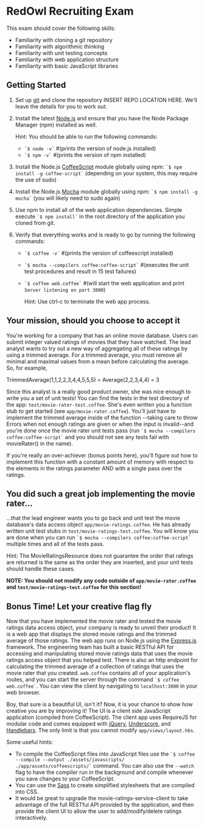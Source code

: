 RedOwl Recruiting Exam
======================

This exam should cover the following skills:

* Familiarity with cloning a git repository
* Familiarity with algorithmic thinking
* Familiarity with unit testing concepts
* Familiarity with web application structure
* Familiarity with basic JavaScript libraries

Getting Started
---------------

1.  Set up [git](http://help.github.com/) and clone the repository INSERT REPO LOCATION HERE. We'll leave the details
    for you to work out.

2.  Install the latest [Node.js](http://nodejs.org/) and ensure that you have the
    Node Package Manager (npm) installed as well.

    Hint: You should be able to run the following commands:

    * `` `$ node -v` `` #(prints the version of node.js installed)
    * `` `$ npm -v` `` #(prints the version of npm installed)

3.  Install the Node.js [CoffeeScript](http://coffeescript.org/) module globally using npm:
    `` `$ npm install -g coffee-script` `` (depending on your system, this may require the use of sudo)

4.  Install the Node.js [Mocha](http://visionmedia.github.io/mocha/) module globally using npm:
    `` `$ npm install -g mocha` `` (you will likely need to sudo again)

5.  Use npm to install all of the web application dependencies. Simple execute `` `$ npm install` `` in
    the root directory of the application you cloned from git.

6.  Verify that everything works and is ready to go by running the following commands:

    * `` `$ coffee -v` `` #(prints the version of coffeescript installed)
    * `` `$ mocha --compilers coffee:coffee-script` `` #(executes the unit test procedures and result in 15 test failures)
    * `` `$ coffee web.coffee` `` #(will start the web application and print `Server listening on port 3000`)

      Hint: Use ctrl-c to terminate the web app process.

Your mission, should you choose to accept it
--------------------------------------------

You're working for a company that has an online movie database. Users can submit integer valued ratings of movies that
they have watched. The lead analyst wants to try out a new way of aggregating all of these ratings by using a trimmed
average. For a trimmed average, you must remove all minimal and maximal values from a mean before calculating the
average. So, for example,

TrimmedAverage(1,1,2,2,3,4,4,5,5,5) = Average(2,2,3,4,4) = 3

Since this analyst is a really good product owner, she was nice enough to write you a set of unit tests! You can find
the tests in the test directory of the app: `test/movie-rater-test.coffee`. She's even written you a function stub to
get started (see `app/movie-rater.coffee`). You'll just have to implement the trimmed average inside of the function
--taking care to throw Errors when not enough ratings are given or when the input is invalid--and you're done once the
movie rater unit tests pass (run `` `$ mocha --compilers coffee:coffee-script` `` and you should not see any tests fail
with movieRater() in the name).

If you're really an over-achiever (bonus points here), you'll figure out how to implement this function with a constant
amount of memory with respect to the elements in the ratings parameter AND with a single pass over the ratings.

You did such a great job implementing the movie rater...
--------------------------------------------------------

...that the lead engineer wants you to go back and unit test the movie database's data access object
`app/movie-ratings.coffee`. He has already written unit test stubs in `test/movie-ratings-test.coffee`. You will know you
are done when you can run `` `$ mocha --compilers coffee:coffee-script` `` multiple times and all of the tests pass.

Hint: The MovieRatingsResource does not guarantee the order that ratings are returned is the same as the order they
are inserted, and your unit tests should handle these cases.

**NOTE: You should not modify any code outside of `app/movie-rater.coffee` and `test/movie-ratings-test.coffee` for this
section!**

Bonus Time! Let your creative flag fly
--------------------------------------

Now that you have implemented the movie rater and tested the movie ratings data access object, your company is ready to
unveil their product! It is a web app that displays the stored movie ratings and the trimmed average of those ratings.
The web app runs on Node.js using the [Express.js](http://expressjs.com/) framework. The engineering team has built a
basic RESTful API for accessing and manipulating stored movie ratings data that uses the movie ratings access object
that you helped test. There is also an http endpoint for calculating the trimmed average of a collection of ratings that
uses the movie rater that you created. `web.coffee` contains all of your application's routes, and you can start the
server through the command `` `$ coffee web.coffee` ``. You can view the client by navigating to `localhost:3000` in
your web browser.

Boy, that sure is a beautiful UI, isn't it? Now, it is your chance to show how creative you are by improving it! The
UI is a client side JavaScript application (compiled from CoffeeScript). The client app uses RequireJS for modular code
and comes equipped with [jQuery](http://jquery.com/), [Underscore](http://underscorejs.org/), and
[Handlebars](http://handlebarsjs.com/). The only limit is that you cannot modify `app/views/layout.hbs`.

Some useful hints:

* To compile the CoffeeScript files into JavaScript files use the `` `$ coffee --compile --output ./assets/javascripts/ ./app/assets/coffeescripts/` ``
  command. You can also use the `--watch` flag to have the compiler run in the background and compile whenever you save
  changes to your CoffeeScript.
* You can use the [Sass](http://sass-lang.com/) to create simplified stylesheets that are compiled into CSS.
* It would be great to upgrade the movie-ratings-service-client to take advantage of the full RESTful API provided by
  the application, and then provide the client UI to allow the user to add/modify/delete ratings interactively.